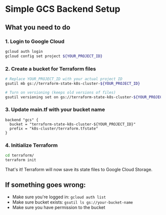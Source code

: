 # Simple GCS Backend Setup

## What you need to do

### 1. Login to Google Cloud

```bash
gcloud auth login
gcloud config set project ${YOUR_PROJECT_ID}
```

### 2. Create a bucket for Terraform files

```bash
# Replace YOUR_PROJECT_ID with your actual project ID
gsutil mb gs://terraform-state-k8s-cluster-${YOUR_PROJECT_ID}

# Turn on versioning (keeps old versions of files)
gsutil versioning set on gs://terraform-state-k8s-cluster-${YOUR_PROJECT_ID}
```

### 3. Update main.tf with your bucket name

```hcl
backend "gcs" {
  bucket = "terraform-state-k8s-cluster-${YOUR_PROJECT_ID}"
  prefix = "k8s-cluster/terraform.tfstate"
}
```

### 4. Initialize Terraform

```bash
cd terraform/
terraform init
```

That's it! Terraform will now save its state files to Google Cloud Storage.

## If something goes wrong:

- Make sure you're logged in: `gcloud auth list`
- Make sure bucket exists: `gsutil ls gs://your-bucket-name`
- Make sure you have permission to the bucket
